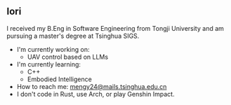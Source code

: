 ## Iori

<!--
**MoyusiteruIori/MoyusiteruIori** is a ✨ _special_ ✨ repository because its `README.md` (this file) appears on your GitHub profile.

Here are some ideas to get you started:

- 🔭 I’m currently working on ...
- 🌱 I’m currently learning ...
- 👯 I’m looking to collaborate on ...
- 🤔 I’m looking for help with ...
- 💬 Ask me about ...
- 📫 How to reach me: ...
- 😄 Pronouns: ...
- ⚡ Fun fact: ...
-->

I received my B.Eng in Software Engineering from Tongji University and am pursuing a master's degree at Tsinghua SIGS.
- I'm currently working on:
  - UAV control based on LLMs
- I'm currently learning:
  - C++
  - Embodied Intelligence
- How to reach me: mengy24@mails.tsinghua.edu.cn
- I don't code in Rust, use Arch, or play Genshin Impact.

